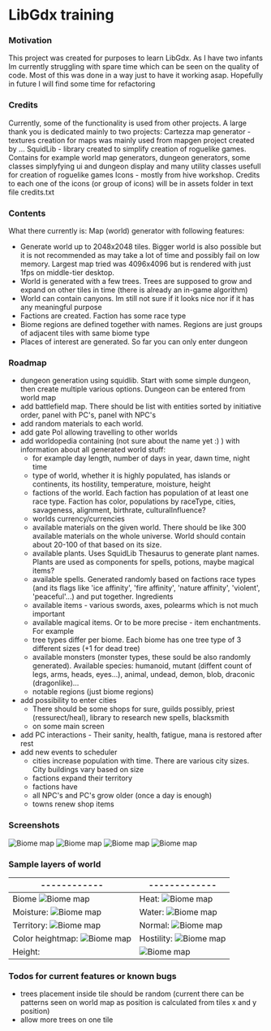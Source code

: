 # LibGdx training
### Motivation
This project was created for purposes to learn LibGdx. As I have two infants Im currently struggling with spare time which can be seen on the quality of code. 
Most of this was done in a way just to have it working asap. Hopefully in future I will find some time for refactoring  

### Credits
Currently, some of the functionality is used from other projects. A large thank you is dedicated mainly to two projects: 
Cartezza map generator - textures creation for maps was mainly used from mapgen project created by ... 
SquidLib - library created to simplify creation of roguelike games. Contains for example world map generators, dungeon generators, some classes simplyfying ui and dungeon display and many utility classes usefull for creation of roguelike games 
Icons - mostly from hive workshop. Credits to each one of the icons (or group of icons) will be in assets folder in text file credits.txt

### Contents
What there currently is:
Map (world) generator with following features:
- Generate world up to 2048x2048 tiles. Bigger world is also possible but it is not recommended as may take a lot of time and possibly fail on low memory. 
Largest map tried was 4096x4096 but is rendered with just 1fps on middle-tier desktop. 
- World is generated with a few trees. Trees are supposed to grow and expand on other tiles in time (there is already an in-game algorithm)
- World can contain canyons. Im still not sure if it looks nice nor if it has any meaningful purpose
- Factions are created. Faction has some race type
- Biome regions are defined together with names. Regions are just groups of adjacent tiles with same biome type   
- Places of interest are generated. So far you can only enter dungeon

  

### Roadmap
- dungeon generation using squidlib. Start with some simple dungeon, then create multiple various options. Dungeon can be entered from world map
- add battlefield map. There should be list with entities sorted by initiative order, panel with PC's, panel with NPC's
- add random materials to each world.
- add gate PoI allowing travelling to other worlds   
- add worldopedia containing (not sure about the name yet :) ) with information about all generated world stuff:
    - for example day length, number of days in year, dawn time, night time
    - type of world, whether it is highly populated, has islands or continents, its hostility, temperature, moisture, height
    - factions of the world. Each faction has population of at least one race type. Faction has color, populations by raceType, cities, savageness, alignment, birthrate, culturalInfluence? 
    - worlds currency/currencies
    - available materials on the given world. There should be like 300 available materials on the whole universe. World should contain about 20-100 of that based on its size.
    - available plants. Uses SquidLib Thesaurus to generate plant names. Plants are used as components for spells, potions, maybe magical items?
    - available spells. Generated randomly based on factions race types (and its flags like 'ice affinity', 'fire affinity', 'nature affinity', 'violent', 'peaceful'...) and put together. Ingredients   
    - available items - various swords, axes, polearms which is not much important  
    - available magical items. Or to be more precise - item enchantments. For example 
    - tree types differ per biome. Each biome has one tree type of 3 different sizes (+1 for dead tree)
    - available monsters (monster types, these sould be also randomly generated). Available species: humanoid, mutant (diffent count of legs, arms, heads, eyes...), animal, undead, demon, blob, draconic (dragonlike)...
    - notable regions (just biome regions)    
- add possibility to enter cities
    - There should be some shops for sure, guilds possibly, priest (ressurect/heal), library to research new spells, blacksmith
    - on some main screen
- add PC interactions - Their sanity, health, fatigue, mana is restored after rest
- add new events to scheduler
    - cities increase population with time. There are various city sizes. City buildings vary based on size
    - factions expand their territory
    - factions have 
    - all NPC's and PC's grow older (once a day is enough)
    - towns renew shop items

### Screenshots
![Biome map](core/assets/screenshots/terragen.png)
![Biome map](core/assets/screenshots/squid_tiling.png)
![Biome map](core/assets/screenshots/cartezza.png)
![Biome map](core/assets/screenshots/detail.png)

### Sample layers of world
------------ | ------------- | 
------------ | ------------- |
Biome ![Biome map](core/assets/world/-7415453185662118886/texture/biomemap.png) | Heat: ![Biome map](core/assets/world/-7415453185662118886/texture/heatmap.png)
Moisture: ![Biome map](core/assets/world/-7415453185662118886/texture/moisturemap.png) | Water: ![Biome map](core/assets/world/-7415453185662118886/texture/watermap.png)
Territory: ![Biome map](core/assets/world/-7415453185662118886/texture/territorymap.png) | Normal: ![Biome map](core/assets/world/-7415453185662118886/texture/normalmap.png)
Color heightmap: ![Biome map](core/assets/world/-7415453185662118886/texture/color_heightmap.png) | Hostility: ![Biome map](core/assets/world/-7415453185662118886/texture/hostilitymap.png)
Height: |![Biome map](core/assets/world/-7415453185662118886/texture/heightmap.png) | Inverted noise: |![Biome map](core/assets/world/-7415453185662118886/texture/invertednoisemap.png)


### Todos for current features or known bugs
- trees placement inside tile should be random (current there can be patterns seen on world map as position is calculated from tiles x and y position) 
- allow more trees on one tile 
